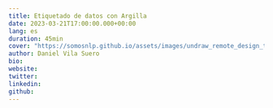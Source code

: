 ```yaml
---
title: Etiquetado de datos con Argilla
date: 2023-03-21T17:00:00.000+00:00
lang: es
duration: 45min
cover: "https://somosnlp.github.io/assets/images/undraw_remote_design_team_0hp4.svg"
author: Daniel Vila Suero
bio: 
website: 
twitter: 
linkedin: 
github: 
---
```


<EventSummary
    description=""
    poster="https://somosnlp.github.io/assets/images/eventos/230321_etiquetado_de_datos_con_argilla.jpg"
    video=""
    name=""
    website=""
    twitter=""
    linkedin=""
    github=""
    bio=""
/>